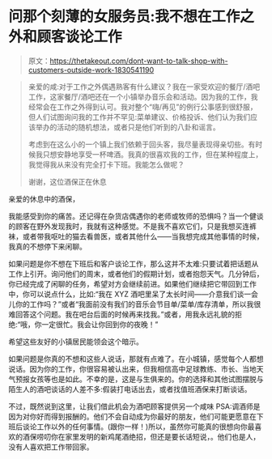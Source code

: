 # 问那个刻薄的女服务员:我不想在工作之外和顾客谈论工作

> 原文：<https://thetakeout.com/dont-want-to-talk-shop-with-customers-outside-work-1830541190>

> 亲爱的咸:对于工作之外偶遇熟客有什么建议？我在一家受欢迎的餐厅/酒吧工作，这家餐厅/酒吧还在一个小镇举办音乐会和活动。因为我的工作，我经常会在工作之外得到认可。我对整个“嗨/再见”的例行公事感到很舒服，但人们试图询问我的工作并不罕见:菜单建议、价格投诉、他们认为我们应该举办的活动的随机想法，或者只是他们听到的八卦和谣言。
> 
> 考虑到在这么小的一个镇上我们依赖于回头客，我尽量表现得亲切些。有时候我只想安静地享受一杯啤酒。我真的很喜欢我的工作，但在某种程度上，我觉得我从来没有完全打卡下班。我能怎么做呢？
> 
> 谢谢，这位酒保正在休息

亲爱的休息中的酒保，

我能感受到你的痛苦。还记得在杂货店偶遇你的老师或牧师的恐惧吗？当一个健谈的顾客在野外发现我时，我就有这种感觉。不是我不喜欢它们，只是我想买连裤袜，或者带我呕吐的猫去看兽医，或者其他什么——当我想完成其他事情的时候，我真的不想停下来闲聊。



如果问题是你不想在下班后和客户谈论工作，那么这并不太难:只要试着把话题从工作上引开。询问他们的周末，或者他们的假期计划，或者抱怨天气。几分钟后，你已经完成了闲聊的任务，希望对方会继续前进。如果他们继续把它带回到工作中，你可以说点什么，比如:“我在 XYZ 酒吧里呆了太长时间——介意我们谈一会儿你的工作吗？”或者“我面前没有我们的音乐会节目单/菜单/库存清单，所以我很难回答这个问题。我在吧台后面的时候再来找我。”或者，用我永远礼貌的拒绝:“哦，你一定很忙。我会让你回到你的夜晚！”

希望这些友好的小镇居民能领会这个暗示。

如果问题是你真的不想和这些人说话，那就有点难了。在小城镇，感觉每个人都想说话。因为你的工作，你很容易被认出来，但我相信高中足球教练、市长、当地天气预报女孩等也是如此。不幸的是，这是与生俱来的。你的选择和其他试图摆脱与陌生人的酒吧谈话的人差不多:假装打电话出去，或者找值班酒保来打断谈话。

不过，既然说到这里，让我们借此机会为酒吧顾客提供另一个咸味 PSA:调酒师是因为对你好而得到报酬的。他们不会自动成为你最好的朋友，他们可能更愿意在下班后谈论工作以外的任何事情。(跟你一样！)所以，虽然你可能真的很想向你最喜欢的酒保唠叨你在家里发明的新鸡尾酒绝招，但还是要长话短说，。他们也是人，没有人喜欢把工作带回家。